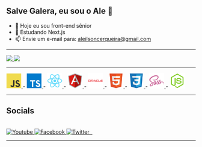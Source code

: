 ## Salve Galera, eu sou o Ale 👋

- 🔭  Hoje eu sou front-end sênior
- 🌱  Estudando Next.js
- 📫  Envie um e-mail para: aleilsoncerqueira@gmail.com

<hr>
<div>
  <a href="https://github.com/aleilson/github-readme-stats">
    <img height="180em" src="https://github-readme-stats.vercel.app/api/?username=aleilson&show_icons=true&theme=tokyonight" />
    <img height="180em" src="https://github-readme-stats.vercel.app/api/top-langs/?username=aleilson&&layout=compact&theme=tokyonight" />
  </a>
</div>

<hr>
<div>
  <a href="https://developer.mozilla.org/pt-BR/docs/Web/JavaScript" target="_blank"> 
    <img src="https://raw.githubusercontent.com/devicons/devicon/master/icons/javascript/javascript-original.svg" alt="Javascript" width="40" height="40"/> 
  </a>
  -
  <a href="https://www.typescriptlang.org/" target="_blank"> 
    <img src="https://raw.githubusercontent.com/devicons/devicon/master/icons/typescript/typescript-original.svg" alt="Typescript" width="40" height="40"/> 
  </a>
  -
  <a href="https://pt-br.reactjs.org/" target="_blank"> 
    <img src="https://raw.githubusercontent.com/devicons/devicon/master/icons/react/react-original.svg" alt="React JS" width="40" height="40"/> 
  </a>
  -
  <a href="https://angular.io/" target="_blank"> 
    <img src="https://raw.githubusercontent.com/devicons/devicon/master/icons/angularjs/angularjs-original.svg" alt="Angular" width="40" height="40"/> 
  </a>
  -
  <a href="https://www.oracle.com/br/index.html" target="_blank"> 
    <img src="https://raw.githubusercontent.com/devicons/devicon/master/icons/oracle/oracle-original.svg" alt="Oracle" width="40" height="40"/> 
  </a>
  -
  <a href="https://www.w3c.br/pub/Cursos/CursoHTML5/html5-web.pdf" target="_blank"> 
    <img src="https://raw.githubusercontent.com/devicons/devicon/master/icons/html5/html5-original.svg" alt="HTML5" width="40" height="40"/> 
  </a>
  -
  <a href="https://www.w3schools.com/css/" target="_blank"> 
    <img src="https://raw.githubusercontent.com/devicons/devicon/master/icons/css3/css3-original.svg" alt="CSS3" width="40" height="40"/> 
  </a>
  -
  <a href="https://sass-lang.com/" target="_blank"> 
    <img src="https://raw.githubusercontent.com/devicons/devicon/master/icons/sass/sass-original.svg" alt="Sass" width="40" height="40"/> 
  </a>
  -
  <a href="https://nodejs.org/en/" target="_blank"> 
    <img src="https://raw.githubusercontent.com/devicons/devicon/master/icons/nodejs/nodejs-original.svg" alt="Node Js" width="40" height="40"/> 
  </a>
</div>

<hr>

## Socials
<br>
<div>
  <a href="https://www.youtube.com/channel/UCwzqfQjmzk-mcLMegXl2lTg" target="_blank">
    <img src="https://img.shields.io/badge/YouTube-FF0000?style=for-the-badge&logo=youtube&logoColor=white" alt="Youtube"/>
  </a>
  <a href="https://www.facebook.com/aleilsoncerqueira" target="_blank">
    <img src="https://img.shields.io/badge/Facebook-1877F2?style=for-the-badge&logo=facebook&logoColor=white" alt="Facebook"/>
  </a>
  <a href="https://twitter.com/aleilsondev" target="_blank">
    <img src="https://img.shields.io/badge/Twitter-1DA1F2?style=for-the-badge&logo=twitter&logoColor=white" alt="Twitter"/>
  </a>
  <a href="https://www.linkedin.com/in/aleilson-gomes-0b6a9a98/" target="_blank">
    <img src="https://img.shields.io/badge/LinkedIn-0077B5?style=for-the-badge&logo=linkedin&logoColor=white" alt=""/>
  </a>
  <a href="https://www.instagram.com/aleilsongomes/" target="_blank">
    <img src="https://img.shields.io/badge/Instagram-E4405F?style=for-the-badge&logo=instagram&logoColor=white" alt=""/>
  </a>
</div>

<hr>



